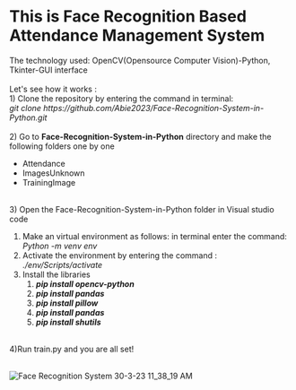 <h1>This is Face Recognition Based Attendance Management System</h1> 
The technology used: OpenCV(Opensource Computer Vision)-Python, Tkinter-GUI interface<br><br>
Let's see how it works :<br>
1) Clone the repository by entering the command in terminal:<br>
  <i>   git clone https://github.com/Abie2023/Face-Recognition-System-in-Python.git </i> <br><br>
2) Go to <b>Face-Recognition-System-in-Python</b> directory and make the following folders one by one
<ul>
<li>Attendance
<li>ImagesUnknown
<li>TrainingImage<br><br> </ul>
3) Open the Face-Recognition-System-in-Python folder in Visual studio code
<ol>
<li>Make an virtual environment as follows:
in terminal enter the command: <i>Python -m venv env</i>
<li>Activate the environment by entering the command : <i> ./env/Scripts/activate</i>
<li>Install the libraries 
<ol><li><i><b>pip install opencv-python</b></i>
<li><i><b>pip install pandas</b></i>
<li><i><b>pip install pillow</b></i>
<li><i><b>pip install pandas</b></i>
<li><i><b>pip install shutils</b></i></ol></ol>
<br>
4)Run train.py and you are all set!<br><br>

![Face Recognition System 30-3-23 11_38_19 AM](https://user-images.githubusercontent.com/124857975/228792713-291db25d-f74a-46a7-824f-997c6296dfd8.png)

